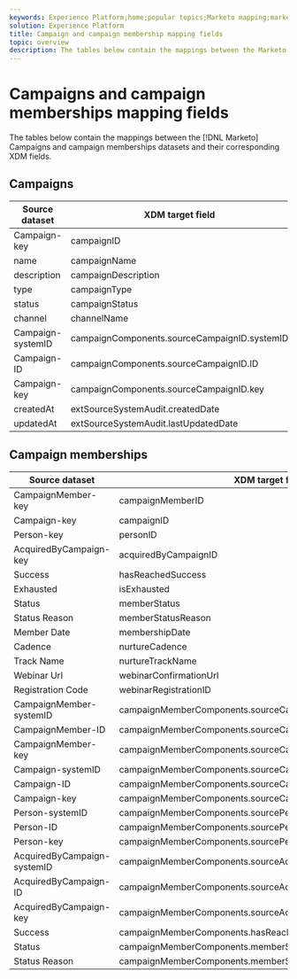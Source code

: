 ```yaml
---
keywords: Experience Platform;home;popular topics;Marketo mapping;marketo mapping;Program mapping;Program memberships mapping;program;program memberships
solution: Experience Platform
title: Campaign and campaign membership mapping fields
topic: overview
description: The tables below contain the mappings between the Marketo Campaign and campaign membership dataset and their corresponding XDM fields.
---
```


# Campaigns and campaign memberships mapping fields

The tables below contain the mappings between the [!DNL Marketo] Campaigns and campaign memberships datasets and their corresponding XDM fields.

## Campaigns

| Source dataset | XDM target field |
| -------------- | ---------------- |
| Campaign-key | campaignID |
| name | campaignName |
| description | campaignDescription |
| type | campaignType |
| status | campaignStatus |
| channel | channelName |
| Campaign-systemID | campaignComponents.sourceCampaignID.systemID |
| Campaign-ID | campaignComponents.sourceCampaignID.ID |
| Campaign-key | campaignComponents.sourceCampaignID.key |
| createdAt | extSourceSystemAudit.createdDate |
| updatedAt | extSourceSystemAudit.lastUpdatedDate |

## Campaign memberships

| Source dataset | XDM target field |
| -------------- | ---------------- |
| CampaignMember-key | campaignMemberID |
| Campaign-key | campaignID |
| Person-key | personID |
| AcquiredByCampaign-key | acquiredByCampaignID |
| Success | hasReachedSuccess |
| Exhausted | isExhausted |
| Status | memberStatus |
| Status Reason | memberStatusReason |
| Member Date | membershipDate |
| Cadence | nurtureCadence |
| Track Name | nurtureTrackName |
| Webinar Url | webinarConfirmationUrl |
| Registration Code | webinarRegistrationID |
| CampaignMember-systemID | campaignMemberComponents.sourceCampaignMemberID.systemID |
| CampaignMember-ID | campaignMemberComponents.sourceCampaignMemberID.ID |
| CampaignMember-key | campaignMemberComponents.sourceCampaignMemberID.key |
| Campaign-systemID | campaignMemberComponents.sourceCampaignID.systemID |
| Campaign-ID | campaignMemberComponents.sourceCampaignID.ID |
| Campaign-key | campaignMemberComponents.sourceCampaignID.key |
| Person-systemID | campaignMemberComponents.sourcePersonID.systemID |
| Person-ID | campaignMemberComponents.sourcePersonID.ID |
| Person-key | campaignMemberComponents.sourcePersonID.key |
| AcquiredByCampaign-systemID | campaignMemberComponents.sourceAcquiredByCampaignID.systemID |
| AcquiredByCampaign-ID | campaignMemberComponents.sourceAcquiredByCampaignID.ID |
| AcquiredByCampaign-key | campaignMemberComponents.sourceAcquiredByCampaignID.key |
| Success | campaignMemberComponents.hasReachedSuccess |
| Status | campaignMemberComponents.memberStatus |
| Status Reason | campaignMemberComponents.memberStatusReason |
